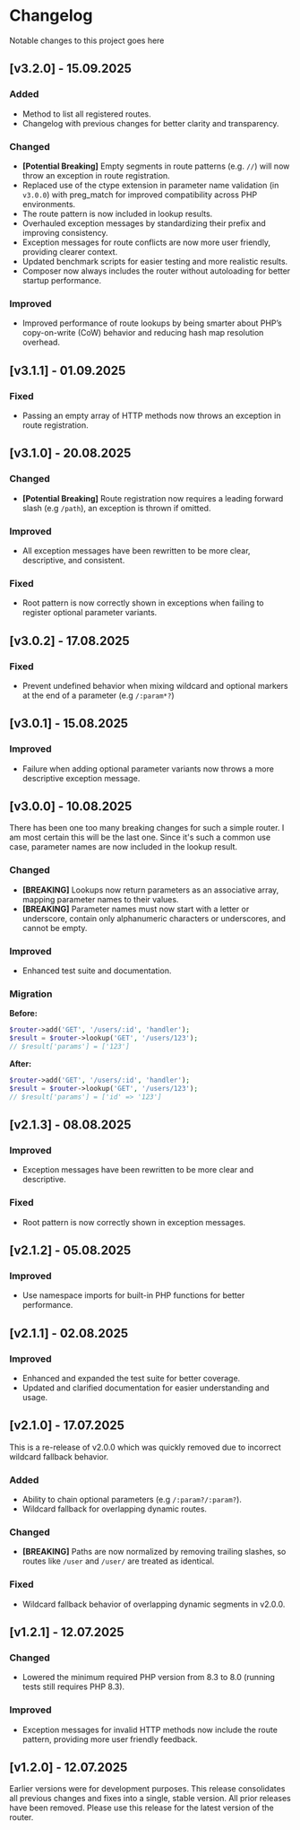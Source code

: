 # Changelog

Notable changes to this project goes here

## [v3.2.0] - 15.09.2025

### Added

- Method to list all registered routes.
- Changelog with previous changes for better clarity and transparency.

### Changed

- **[Potential Breaking]** Empty segments in route patterns (e.g. `//`) will now throw an exception in route registration.
- Replaced use of the ctype extension in parameter name validation (in `v3.0.0`) with preg_match for improved compatibility across PHP environments.
- The route pattern is now included in lookup results.
- Overhauled exception messages by standardizing their prefix and improving consistency.
- Exception messages for route conflicts are now more user friendly, providing clearer context.
- Updated benchmark scripts for easier testing and more realistic results.
- Composer now always includes the router without autoloading for better startup performance.

### Improved

- Improved performance of route lookups by being smarter about PHP’s copy-on-write (CoW) behavior and reducing hash map resolution overhead.

## [v3.1.1] - 01.09.2025

### Fixed

- Passing an empty array of HTTP methods now throws an exception in route registration.

## [v3.1.0] - 20.08.2025

### Changed

- **[Potential Breaking]** Route registration now requires a leading forward slash (e.g `/path`), an exception is thrown if omitted.

### Improved

- All exception messages have been rewritten to be more clear, descriptive, and consistent.

### Fixed

- Root pattern is now correctly shown in exceptions when failing to register optional parameter variants.

## [v3.0.2] - 17.08.2025

### Fixed
 
- Prevent undefined behavior when mixing wildcard and optional markers at the end of a parameter (e.g `/:param*?`)

## [v3.0.1] - 15.08.2025

### Improved

- Failure when adding optional parameter variants now throws a more descriptive exception message.

## [v3.0.0] - 10.08.2025

There has been one too many breaking changes for such a simple router. I am most certain this will be the last one. Since it's such a common use case, parameter names are now included in the lookup result.

### Changed

- **[BREAKING]** Lookups now return parameters as an associative array, mapping parameter names to their values.
- **[BREAKING]** Parameter names must now start with a letter or underscore, contain only alphanumeric characters or underscores, and cannot be empty.

### Improved

- Enhanced test suite and documentation.

### Migration

**Before:**
```php
$router->add('GET', '/users/:id', 'handler');
$result = $router->lookup('GET', '/users/123');
// $result['params'] = ['123']
```

**After:**
```php
$router->add('GET', '/users/:id', 'handler');
$result = $router->lookup('GET', '/users/123');
// $result['params'] = ['id' => '123']
```

## [v2.1.3] - 08.08.2025

### Improved

- Exception messages have been rewritten to be more clear and descriptive.

### Fixed 

- Root pattern is now correctly shown in exception messages.

## [v2.1.2] - 05.08.2025

### Improved

- Use namespace imports for built-in PHP functions for better performance.

## [v2.1.1] - 02.08.2025

### Improved 

- Enhanced and expanded the test suite for better coverage.
- Updated and clarified documentation for easier understanding and usage.

## [v2.1.0] - 17.07.2025

This is a re-release of v2.0.0 which was quickly removed due to incorrect wildcard fallback behavior.

### Added

- Ability to chain optional parameters (e.g `/:param?/:param?`).
- Wildcard fallback for overlapping dynamic routes.

### Changed

- **[BREAKING]** Paths are now normalized by removing trailing slashes, so routes like `/user` and `/user/` are treated as identical.

### Fixed

- Wildcard fallback behavior of overlapping dynamic segments in v2.0.0.

## [v1.2.1] - 12.07.2025

### Changed

- Lowered the minimum required PHP version from 8.3 to 8.0 (running tests still requires PHP 8.3).

### Improved

- Exception messages for invalid HTTP methods now include the route pattern, providing more user friendly feedback.

## [v1.2.0] - 12.07.2025

Earlier versions were for development purposes. This release consolidates all previous changes and fixes into a single, stable version. All prior releases have been removed. Please use this release for the latest version of the router.
